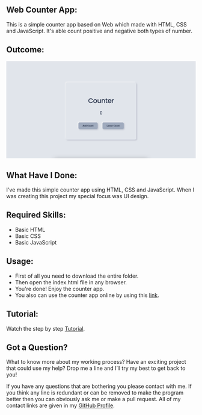## Web Counter App:
This is a simple counter app based on Web which made with HTML, CSS and JavaScript. It's able count positive and negative both types of number.


## Outcome:
<p align="center">
<a href="https://mdrakibulislam-zero.github.io/WebCounterApp/" ><img width="1000px" height="auto" title="Counter App" alt="Counter App"
src="https://github.com/mdrakibulislam-zero/WebCounterApp/blob/main/Outcome.png" /></a></p>


## What Have I Done:
I've made this simple counter app using HTML, CSS and JavaScript. When I was creating this project my special focus was UI design.


## Required Skills:
- Basic HTML
- Basic CSS
- Basic JavaScript


## Usage:
- First of all you need to download the entire folder.
- Then open the index.html file in any browser.
- You're done! Enjoy the counter app.
- You also can use the counter app online by using this <a href="https://mdrakibulislam-zero.github.io/WebCounterApp/" > link</a>.


## Tutorial:
Watch the step by step <a href="#">Tutorial</a>.


## Got a Question?
What to know more about my working process? Have an exciting project that could use my help? Drop me a line and I’ll try my best to get back to you!

If you have any questions that are bothering you please contact with me. If you think any line is redundant or can be removed to make the program better then you can obviously ask me or make a pull request. All of my contact links are given in my <a href="https://github.com/mdrakibulislam-zero/"> GitHub Profile</a>.
